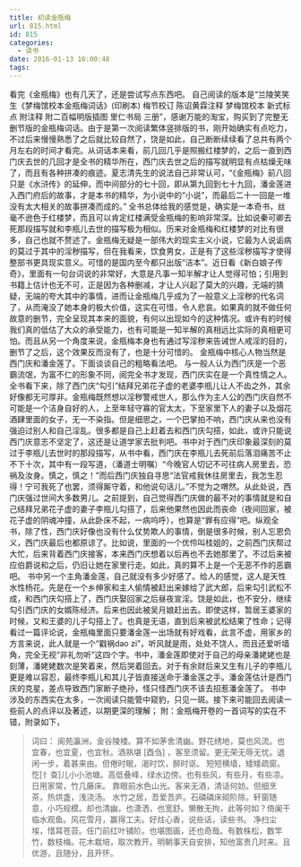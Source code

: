 ```yaml
---
title: 初读金瓶梅
url: 815.html
id: 815
categories:
  - 读书
date: 2016-01-13 16:00:48
tags:
---
```


看完《金瓶梅》也有几天了，还是尝试写点东西吧。 自己阅读的版本是“兰陵笑笑生《梦梅馆校本金瓶梅词话》(印刷本) 梅节校订 陈诏黄霖注释 梦梅馆校本 新式标点 附注释 附二百幅明版插图 里仁书局 三册”，感谢万能的淘宝，购买到了完整无删节版的金瓶梅词话。由于是第一次阅读繁体竖排版的书，刚开始确实有点吃力，不过后来慢慢熟悉了之后就比较自然了，饶是如此，自己断断续续看了总共有两个月左右的时间才看完。从词话本来看，前几回几乎是照搬红楼梦的，之后一直到西门庆去世的几回才是全书的精华所在，西门庆去世之后的描写就明显有点枯燥无味了，而且有各种拼凑的痕迹。夏志清先生的说法自己非常认可，“《金瓶梅》前八回只是《水浒传》的延伸，而中间部分的七十回，即从第九回到七十九回，潘金莲进入西门府后的故事，才是本书的精华，为小说中的“小说”，而最后二十一回是一堆没有太大相关的故事拼凑而成的。” 全书总体给我的感觉是，确实是一本奇书，丝毫不逊色于红楼梦，而且可以肯定红楼满受金瓶梅的影响非常深。比如说秦可卿去死那段描写就和李瓶儿去世的描写极为相似。历来对金瓶梅和红楼梦的对比有很多，自己也就不赘述了。金瓶梅无疑是一部伟大的现实主义小说，它最为人说诟病的莫过于其中的淫秽描写，但在我看来，饮食男女，正是有了这些淫秽描写才使得整部书更具现实意义。可惜的是国内至今都只出版“洁本”。近日看《新白娘子传奇》，里面有一句台词说的非常好，大意是凡事一知半解才让人觉得可怕；引用到书籍上估计也无不可，正是因为各种删减，才让人兴起了莫大的兴趣，无端的猜疑，无端的夸大其中的事情，进而让金瓶梅几乎成为了一般意义上淫秽的代名词了，从而淹没了她本身的极大价值，这实在可惜，令人悲哀。如果真的就不做任何故意的删节，完全呈现其本来的面貌，有何以出现如今的这种情况。或许有的时候我们真的低估了大众的承受能力，也有可能是一知半解的真相远比实际的真相更可怕。而且从另一个角度来说，金瓶梅本身也有通过写淫秽来告诫世人戒淫的目的，删节了之后，这个效果反而没有了，也是十分可惜的。 金瓶梅中核心人物当然是西门庆和潘金莲了。下面谈谈自己的粗略看法吧。 与一般人认为西门庆是一个恶霸流氓，为富不仁的形象不同，阅完全书才发现，西门庆实在是一个真性情之人。全书看下来，除了西门庆“勾引”结拜兄弟花子虚的老婆李瓶儿让人不齿之外，其余好像都无可厚非。金瓶梅既然想以淫秽警戒世人，那么作为主人公的西门庆自然不可能是一个洁身自好的人，上至年轻守寡的官太太，下至家里下人的妻子以及烟花酒肆里面的女子，无一不染指。但是细思之，一个巴掌拍不响，西门庆从来也没有强迫过别人和自己淫乱。很多都是自己上赶着去和西门庆勾搭，如此，或许只能说西门庆意志不坚定了，这还是让道学家去批判吧。书中对于西门庆印象最深刻的莫过于李瓶儿去世时的那段描写，从书中看，西门庆在李瓶儿去死前后落泪痛苦不止不下十次，其中有一段写道，（潘道士明嘱）“今晚官人切记不可往病人房里去，恐祸及汝身。慎之，慎之！”而后西门庆独自寻思“法官戒我休往房里去，我怎生忍得！宁可我死了也罢，须得厮守着，和他说句话儿。”不觉为之喟然。从此处说，西门庆强过世间大多数男儿。之前提到，自己觉得西门庆做的最不对的事情就是和自己结拜兄弟花子虚的妻子李瓶儿勾搭了，后来他果然也因此而丧命（夜间回家，被花子虚的阴魂冲撞，从此卧床不起，一病呜呼），也算是“罪有应得”吧。纵观全书，除了性，西门庆好像也没有什么仗势欺人的事情，倒是很多时候，别人忘恩负义，西门庆最后也都原谅了。比如说，里面的一个优伶叫桂姐的，之前西门庆帮过大忙，后来背着西门庆接客，本来西门庆想着以后再也不去她那里了。不过后来被应伯爵说和之后，仍旧让她在家里行走。如此，真的算不上是一个无恶不作的恶霸吧。 书中另一个主角潘金莲，自己就没有多少好感了。给人的感觉，这人是天性水性杨花。先是在一个乡绅家和主人偷情被赶出来嫁给了武大郎，后来勾引武松不成，和西门庆勾搭上了，西门庆娶回家之后昼夜宣淫。饶是如此，也不安分，继续勾引西门庆的女婿陈经济。后来也因此被吴月娘赶出去。即使这样，暂居王婆家的时候，又和王婆的儿子勾搭上了。也真是无语，直到后来被武松结果了性命；记得看过一篇评论说，金瓶梅里面只要潘金莲一出场就有好戏看，此言不虚，用家乡的方言来说，此人就是一个“戳祸dao zi”，听风就是雨，处处不饶人，而且还爱听墙角，完全无视“非礼勿听”这四个字。书中，潘金莲即使对于自己的母亲潘姥姥也是刻薄，潘姥姥数次是笑着来，然后哭着回去。对于有余财后来又生有儿子的李瓶儿更是难以容忍，最终李瓶儿和其儿子皆直接送命于潘金莲之手。潘金莲估计是西门庆的克星，差点导致西门家断子绝孙，怪只怪西门庆不该去招惹潘金莲了。 书中涉及的东西实在太多，一次阅读只能管中窥豹，只见一斑。接下来可能回去阅读一些前人的点评以及著述，以期更深的理解； 附：金瓶梅开卷的一首词写的实在不错，附录如下，

> 词曰： 阆苑瀛洲，金谷陵楼。算不如茅舍清幽。野花绣地，莫也风流。也宜春，也宜夏，也宜秋。酒熟堪 \[酉刍\] ，客至须留。更无荣无辱无忧。退闲一步，着甚来由。但倦时眠，渴时饮，醉时讴。 短短横墙，矮矮疏窗。忔\[忄查\]儿小小池塘。高低叠峰，绿水边傍。也有些风，有些月，有些凉。日用家常，竹几藤床。 靠眼前水色山光。客来无酒，清话何妨。但细烹茶，热烘盏，浅浇汤。 水竹之居，吾爱吾庐。石磷磷床砌阶除。轩窗随意，小巧规模。却也清幽，也潇洒，也宽舒。懒散无拘，此等何如？倚阑干临水观鱼。风花雪月，赢得工夫。好炷心香，说些话，读些书。 净扫尘埃，惜耳苍苔。任门前红叶铺阶。也堪图画，还也奇哉。有数株松，数竿竹，数枝梅。花木栽培，取次教开。明朝事天自安排，知他富贵几时来。且优游，且随分，且开怀。